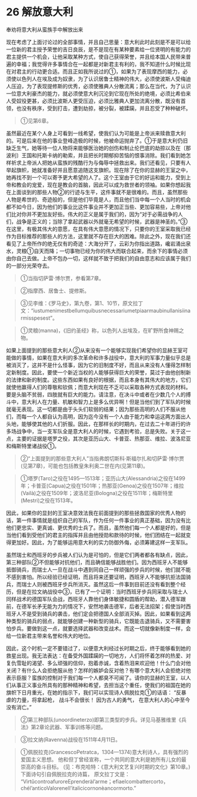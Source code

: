 # 26 解放意大利

奉劝将意大利从蛮族手中解放出来

现在考虑了上面讨论过的全部事情，并且自己思量：意大利此时此刻是不是可以给一位新的君主授予荣誉的吉日良辰，是不是现在有某种要素给一位贤明的有能力的君主提供一个机会，让他采取某种方式，使自己获得荣誉，并且给本国人民带来普遍的幸福；我觉得许多事情合在一起都是对新君主有利的，我不知道什么时候比现在对君主的行动更合适。而且正如我所说过的①，如果为了表现摩西的能力，必须使以色列人在埃及成为奴隶，为了认识居鲁士精神的伟大，必须使波斯人受梅迪人压迫，为了表现提修斯的优秀，必须使雅典人分散流离；那么在当代，为了认识一位意大利豪杰的能力，就必须使意大利沉沦到它现在所处的绝境，必须比希伯来人受奴役更甚，必须比波斯人更受压迫，必须比雅典人更加流离分散，既没有首领，也没有秩序，受到打击，遭到劫掠，被分裂，被蹂躏，并且忍受了种种破坏。

>①见第6章。

虽然最近在某个人身上可看到一线希望，使我们认为可能是上帝派来赎救意大利的。可是后来在他的事业登峰造极的时候，他被命运抛弃了。①于是意大利仍旧缺乏生气，她等待一位人物将来能够医治她的创伤和制止伦巴底的劫掠以及在〔那波利〕王国和托斯卡纳的勒索，并且把长时期郁抑苦恼的恨事消除。我们看到她怎样祈求上帝派人把她从蛮族的残酷行为与侮辱中拯救出来。我们还看见，只要有人举起旗帜，她就准备好并且愿意追随这支旗帜。现在除了在你的显赫的王室之中，她再找不到一个可以寄予更大希望的人了。这个王室由于它的好运和能力，受到上帝和教会的宠爱，现在是教会的首脑，因此可以成为救世者的领袖。如果你想起我在上面谈到的那些人物②的行迹与生平，这件事就不是很难的。而且，虽然那些人物是希世的、奇迹般的，但是他们毕竟是人，而且他们当中每一个人当时的机会都不如今日，因为他们的事业比这件事业并不更加正当些、更加容易些，上帝对他们比对你并不更加友好些。伟大的正义是属于我们的，因为“对于必需战争的人们，战争是正义的；当除了拿起武器以外就毫无希望的时候，武器是神圣的。”③在这里，有极其伟大的意愿，在具有伟大意愿的情况下，只要你的王室采取我已经作为目标推荐的那些人的方法，这里就不存在巨大的困难。除此之外，现在我们还看见了上帝所作的绝无仅有的奇迹：大海分开了，云彩为你指出道路，巉岩涌出泉水，灵粮①自天而降；一切事物已经为你的伟大而联合起来，而余下的事情必须由你自己去做。上帝不包办一切，这样就不致于把我们的自由意志和应该属于我们的一部分光荣夺去。

>①当指切萨雷·博尔贾，参看第7章。

>②指摩西、居鲁士、提修斯。

>③见李维：《罗马史》，第九卷，第1、10节，原文拉丁文：“iustumenimestbellumquibusnecessariumetpiaarmaubinullanisiinarmisspesest”。

>①灵粮(manna)，《旧约圣经》称，以色列人出埃及，在旷野所食神赐之物。

如果上面提到的那些意大利人②从来没有一个能够实现我们希望你的显赫王室可能做的事情，如果在意大利的多次革命和许多战役中，意大利的军事力量似乎总是被消灭了，这并不是什么怪事，因为它的旧制度不好，而且从来没有人懂得怎样制定新制度。因此，要使一个新近当权的人能够获得巨大的荣誉，莫过于由他创制新的法律和新的制度。这些东西如果有良好的根据，而且本身有其伟大的地方，它们就使他赢得人们的尊敬和钦佩；而意大利现在不乏可以采取各种方式表现的材料。要是头脑不贫弱，四肢就有巨大的能力。请注意，在决斗中或者在少数几个人的搏斗中，意大利人在力量、机敏和智力上是多么优异啊！但是当他们到了军队的时候就毫无表现。这一切都是由于头头们软弱的结果；因为那些高明的人们不服从他们，而每一个人都自认为高明，因为迄今没有一个人由于能力和幸运这两方面出人头地，能够使其他的人们折服。因此，在那样长的时期内，在过去二十年进行的许多场战争中，当一支军队全是意大利人的时候，它遇到考验，总是失败。关于这一点，主要的证据是塔罗之役，其次是亚历山大、卡普亚、热那亚、维拉、波洛尼亚和梅斯特里诸战役①。

>②“上面提到的那些意大利人”当指弗朗切斯科·斯福尔扎和切萨雷·博尔贾(见第7章)，可能也包括教皇朱利奥二世在内(见第11章)。

>①塔罗(Taro)之役在1495—1513年；亚历山大(Alessandria)之役在1499年；卡普亚(Capua)之役在1501年；热那亚(Genoa)之役在1507年；维拉(Vailà)之役在1509年；波洛尼亚(Bologna)之役在1511年；梅斯特里(Mestri)之役在1513年。

因此，如果你的显封的王室决意效法我在前面提到的那些拯救国家的优秀人物的话，第一件事情就是组织自己的军队，作为任何一件事业的真正基础，因为没有比他们更忠实、更真诚、更优秀的士兵了。而且，虽然他们每一个人都是好的，但是当他们看到受他们的君主的指挥并且由他授勋和款待的时候，他们团结在一起就变得更加好。因此，为了能够运用意大利的实力防御外侮，必须筹建这样一支军队。

虽然瑞士和西班牙的步兵被人们认为是可怕的，但是它们两者都各有缺点，因此，第三种部队②不但能够对抗他们，而且确信能够战胜他们。因为西班牙人不能够抵御骑兵，而瑞士人一旦在战斗中遇到同自己一样顽强的步兵的时候，他们就不能不感到害怕。所以经验已经证明，而且将来还要证明，西班牙人不能够抗拒法国骑兵，而瑞士人则被西班牙步兵所消灭。虽然这后一件事到目前还没有看到整个经历，但是在拉文纳战役中③，已有了一个证明：当时西班牙步兵同采取与瑞士人同样战术的德国军队会战，西班牙人靠他们身体敏捷和圆盾的帮助，潜入德军跟前，在德军长矛无能为力的情况下，安然地袭击德军，后者无法招架；假使当时西班牙人不是受到骑兵的袭击，他们定会把德国人全部消灭掉。因此，如果看到这两种类型的骑兵的弱点，就能够创建一种新型的骑兵，它既能击退骑兵，又不需要害怕步兵。要做到这一点，就要选择武器和改变战术。而这一切就像新制度一样，会给一位新君主带来名誉和伟大的地位。

因此，这个时机一定不要错过了，以便意大利经过长时期之后，终于能够看到她的救星出现。我无法表达：在备受外国蹂躏的一切地方，人们将怀着怎样的热爱、对复仇雪耻的渴望、多么顽强的信仰，抱着赤诚，含着热泪来欢迎他！什么门会对他关闭？有什么人会拒绝服从他？怎样的嫉妒会反对他？有哪个意大利人会拒绝对他表示臣服？蛮族的控制对于我们每一个人都臭不可闻了。请你的显赫的王室，以人们从事正义事业所具有的那种精神和希望，去担当这个重任，使我们的祖国在她的旗帜下日月重光，在她的指示下，我们可以实现诗人佩脱拉克①的话语：
“反暴虐的力量，将拿起枪，
战斗不会很长！
因为古人的勇气，
在意大利人的心中至今没有消亡。”

>②第三种部队(unoordineterzo)即第三类型的步兵。详见马基雅维里《兵法》第2章论武器、军事训练等问题。

>③拉文纳(Ravenna)战役在1511年4月11日。

>①佩脱拉克(GrancescoPetratca，1304—1374)意大利诗人，具有强烈的爱国主义思想。
他和但丁曾经宣称，一个共同的意大利是她所有儿女的最崇高的奋斗目标。
(见：布克哈特：《意大利文艺复兴时期的文化》第10章。)下面诗句引自佩脱拉克的诗篇，
原文拉丁文是：
“VirtǔcontroafuroreEprenderàl’arme；efiaelcombattercorto，chél’anticoValorenell’italicicornonèancormorto.”
